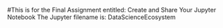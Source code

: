 
#This is for the Final Assignment entitled: Create and Share Your Jupyter Notebook
The Jupyter filename is: DataScienceEcosystem
